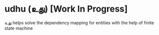 # udhu (உது) [Work In Progress]

உது helps solve the dependency mapping for entities with the help of finite state machine